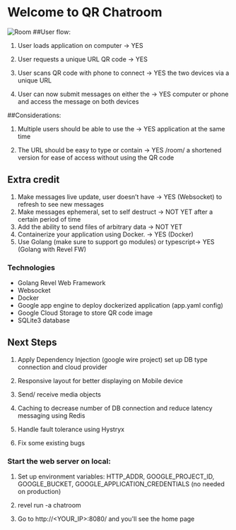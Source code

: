 # Welcome to QR Chatroom
![Room](https://storage.googleapis.com/qrchatroom.appspot.com/Capture.PNG)
##User flow:

1. User loads application on computer -> YES

2. User requests a unique URL QR code -> YES

3. User scans QR code with phone to connect -> YES
the two devices via a unique URL

4. User can now submit messages on either the -> YES
computer or phone and access the message on both devices

##Considerations:

1. Multiple users should be able to use the -> YES
application at the same time

2. The URL should be easy to type or contain -> YES /room/<roomName>
a shortened version for ease of access without using the QR code

## Extra credit

1. Make messages live update, user doesn’t have -> YES (Websocket)
to refresh to see new messages
2. Make messages ephemeral, set to self destruct -> NOT YET
after a certain period of time
3. Add the ability to send files of arbitrary data -> NOT YET
4. Containerize your application using Docker. -> YES (Docker)
5. Use Golang (make sure to support go modules) or typescript-> YES (Golang with Revel FW)

### Technologies
- Golang Revel Web Framework 
- Websocket
- Docker
- Google app engine to deploy dockerized application (app.yaml config)
- Google Cloud Storage to store QR code image
- SQLite3 database

## Next Steps
1. Apply Dependency Injection (google wire project) set up DB type connection and cloud provider

2. Responsive layout for better displaying on Mobile device

3. Send/ receive media objects

4. Caching to decrease number of DB connection and reduce latency messaging using Redis

5. Handle fault tolerance using Hystryx

6. Fix some existing bugs

### Start the web server on local:

 1. Set up environment variables:
     HTTP_ADDR, 
     GOOGLE_PROJECT_ID, 
     GOOGLE_BUCKET, 
     GOOGLE_APPLICATION_CREDENTIALS (no needed on production)
     
 2. revel run -a chatroom


 3. Go to http://<YOUR_IP>:8080/ and you'll see the home page
